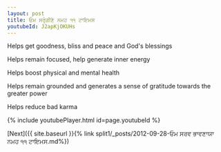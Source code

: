 ```yaml
---
layout: post
title: ਓਮ ਸਰੁੰਗੀਣੇ ਨਮਹ ੧੧ ਟਾਇਮਸ
youtubeId: J2apKjOKUHs
---
```

 
 
Helps get goodness, bliss and peace and God's blessings
 
Helps remain focused, help generate inner energy 
 
Helps boost physical and mental health 
 
Helps remain grounded and generates a sense of gratitude towards the greater power 
 
Helps reduce bad karma
 
 
 
 


{% include youtubePlayer.html id=page.youtubeId %}
 
[Next]({{ site.baseurl }}{% link  split1/_posts/2012-09-28-ਓਮ ਸਰਵ ਭਾਵਣਾਯਾ ਨਮਹ ੧੧ ਟਾਇਮਸ.md%})
 
